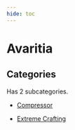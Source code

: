 ```yaml
---
hide: toc
---
```



# Avaritia

## Categories

Has 2 subcategories.

* [Compressor](./compressor.md)

* [Extreme Crafting](./extreme_crafting.md)

